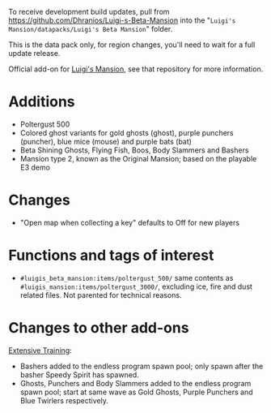 To receive development build updates, pull from https://github.com/Dhranios/Luigi-s-Beta-Mansion into the "`Luigi's Mansion/datapacks/Luigi's Beta Mansion`" folder.

This is the data pack only, for region changes, you'll need to wait for a full update release.

Official add-on for [Luigi's Mansion](https://github.com/Dhranios/Luigi-s-Mansion), see that repository for more information.

# Additions
* Poltergust 500
* Colored ghost variants for gold ghosts (ghost), purple punchers (puncher), blue mice (mouse) and purple bats (bat)
* Beta Shining Ghosts, Flying Fish, Boos, Body Slammers and Bashers
* Mansion type 2, known as the Original Mansion; based on the playable E3 demo

# Changes
* "Open map when collecting a key" defaults to Off for new players

# Functions and tags of interest
* `#luigis_beta_mansion:items/poltergust_500/` same contents as `#luigis_mansion:items/poltergust_3000/`, excluding ice, fire and dust related files. Not parented for technical reasons.

# Changes to other add-ons
[Extensive Training](https://github.com/Dhranios/Extensive-Training):
* Bashers added to the endless program spawn pool; only spawn after the basher Speedy Spirit has spawned.
* Ghosts, Punchers and Body Slammers added to the endless program spawn pool; start at same wave as Gold Ghosts, Purple Punchers and Blue Twirlers respectively.